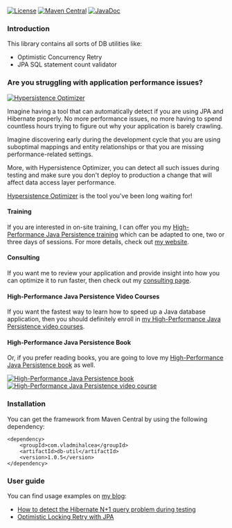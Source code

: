 [![License](https://img.shields.io/github/license/vladmihalcea/db-util.svg)](https://raw.githubusercontent.com/vladmihalcea/db-util/master/LICENSE)
[![Maven Central](https://img.shields.io/maven-central/v/com.vladmihalcea/db-util.svg)](http://search.maven.org/#search%7Cga%7C1%7Cg%3A%22com.vladmihalcea%22)
[![JavaDoc](http://javadoc.io/badge/com.vladmihalcea/db-util.svg)](http://www.javadoc.io/doc/com.vladmihalcea/db-util)

### Introduction

This library contains all sorts of DB utilities like:

* Optimistic Concurrency Retry
* JPA SQL statement count validator

### Are you struggling with application performance issues?

<a href="https://vladmihalcea.com/hypersistence-optimizer/?utm_source=GitHub&utm_medium=banner&utm_campaign=dbutil">
<img src="https://vladmihalcea.com/wp-content/uploads/2019/03/Hypersistence-Optimizer-300x250.jpg" alt="Hypersistence Optimizer">
</a>

Imagine having a tool that can automatically detect if you are using JPA and Hibernate properly. No more performance issues, no more having to spend countless hours trying to figure out why your application is barely crawling.

Imagine discovering early during the development cycle that you are using suboptimal mappings and entity relationships or that you are missing performance-related settings. 

More, with Hypersistence Optimizer, you can detect all such issues during testing and make sure you don't deploy to production a change that will affect data access layer performance.

[Hypersistence Optimizer](https://vladmihalcea.com/hypersistence-optimizer/?utm_source=GitHub&utm_medium=banner&utm_campaign=dbutil) is the tool you've been long waiting for!

#### Training

If you are interested in on-site training, I can offer you my [High-Performance Java Persistence training](https://vladmihalcea.com/trainings/?utm_source=GitHub&utm_medium=banner&utm_campaign=dbutil)
which can be adapted to one, two or three days of sessions. For more details, check out [my website](https://vladmihalcea.com/trainings/?utm_source=GitHub&utm_medium=banner&utm_campaign=dbutil).

#### Consulting

If you want me to review your application and provide insight into how you can optimize it to run faster, 
then check out my [consulting page](https://vladmihalcea.com/consulting/?utm_source=GitHub&utm_medium=banner&utm_campaign=dbutil).

#### High-Performance Java Persistence Video Courses

If you want the fastest way to learn how to speed up a Java database application, then you should definitely enroll in [my High-Performance Java Persistence video courses](https://vladmihalcea.com/courses/?utm_source=GitHub&utm_medium=banner&utm_campaign=dbutil).

#### High-Performance Java Persistence Book

Or, if you prefer reading books, you are going to love my [High-Performance Java Persistence book](https://vladmihalcea.com/books/high-performance-java-persistence?utm_source=GitHub&utm_medium=banner&utm_campaign=dbutil) as well.

<a href="https://vladmihalcea.com/books/high-performance-java-persistence?utm_source=GitHub&utm_medium=banner&utm_campaign=dbutil">
<img src="https://i0.wp.com/vladmihalcea.com/wp-content/uploads/2018/01/HPJP_h200.jpg" alt="High-Performance Java Persistence book">
</a>

<a href="https://vladmihalcea.com/courses?utm_source=GitHub&utm_medium=banner&utm_campaign=dbutil">
<img src="https://i0.wp.com/vladmihalcea.com/wp-content/uploads/2018/01/HPJP_Video_Vertical_h200.jpg" alt="High-Performance Java Persistence video course">
</a>

### Installation

You can get the framework from Maven Central by using the following dependency:

    <dependency>
        <groupId>com.vladmihalcea</groupId>
        <artifactId>db-util</artifactId>
        <version>1.0.5</version>
    </dependency>

### User guide

You can find usage examples on [my blog](https://vladmihalcea.com):

- [How to detect the Hibernate N+1 query problem during testing](https://vladmihalcea.com/how-to-detect-the-n-plus-one-query-problem-during-testing/)
- [Optimistic Locking Retry with JPA](http://vladmihalcea.com/optimistic-locking-retry-with-jpa/)
